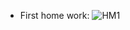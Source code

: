- First home work:
![HM1](https://github.com/DaniilSob2004/ADO.NET_Practice/assets/106149184/5086c13e-ba5e-43ea-88de-39fda45d0887)
